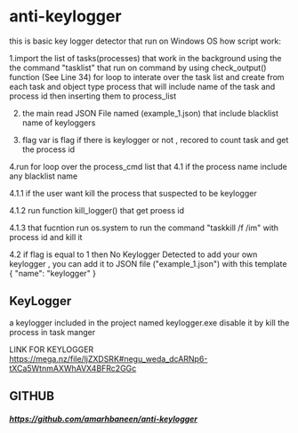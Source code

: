# anti-keylogger
 this is basic key logger detector that run on Windows OS 
 how script work:

  1.import the list of tasks(processes) that work in the background using the the command "tasklist" that run on command by using 
  check_output() function (See Line 34) 
  for loop to interate over the task list and create from each task and object type process that will include name of the task and process id 
  then inserting them to process_list
 
2. the main read JSON File named (example_1.json) that include blacklist name of keyloggers 
 
3. flag var is flag if there is keylogger or not , recored to count task and get the process id 
 
4.run for loop over the process_cmd list that 
  4.1 if the process name include any blacklist name 
  
  4.1.1 if the user want kill the process that suspected to be keylogger 
    
  4.1.2 run function kill_logger() that get proess id 
    
  4.1.3 that fucntion run os.system to run the command "taskkill /f /im" with process id and kill it 
    
  4.2 if flag is equal to 1 then No Keylogger Detected
to add your own keylogger , you can add it to JSON file ("example_1.json") with this template 
{
    "name": "keylogger"
}


## KeyLogger
a keylogger included in the project named keylogger.exe 
disable it by kill the process in task manger 


LINK FOR KEYLOGGER 
https://mega.nz/file/ljZXDSRK#negu_weda_dcARNp6-tXCa5WtnmAXWhAVX4BFRc2GGc


 
## GITHUB 
##### https://github.com/amarhbaneen/anti-keylogger
